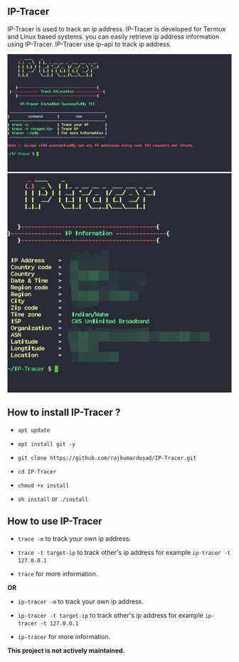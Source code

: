 ## IP-Tracer

IP-Tracer is used to track an ip address. IP-Tracer is developed for Termux and Linux based systems. you can easily retrieve ip address information using IP-Tracer. IP-Tracer use ip-api to track ip address.


![IMG](https://github.com/2knoah-glitch/IP-TRACER/blob/d4774ddc4be72cedf7dcdfcea3c10137b953a86e/Screenshot_20250621-053555_Moto%20App%20Launcher.PNG)
![IMG](https://github.com/2knoah-glitch/IP-TRACER/blob/d4774ddc4be72cedf7dcdfcea3c10137b953a86e/Screenshot_20250621-053738_Moto%20App%20Launcher.PNG)


## How to install IP-Tracer ?

* `apt update`

* `apt install git -y`

* `git clone https://github.com/rajkumardusad/IP-Tracer.git`

* `cd IP-Tracer`

* `chmod +x install`

* `sh install` or `./install`


## How to use IP-Tracer

* `trace -m` to track your own ip address.

* `trace -t target-ip` to track other's ip address for example `ip-tracer -t 127.0.0.1`

* `trace` for more information.

**OR**

* `ip-tracer -m` to track your own ip address.

* `ip-tracer -t target-ip` to track other's ip address for example `ip-tracer -t 127.0.0.1`

* `ip-tracer` for more information.

**This project is not actively maintained.**
